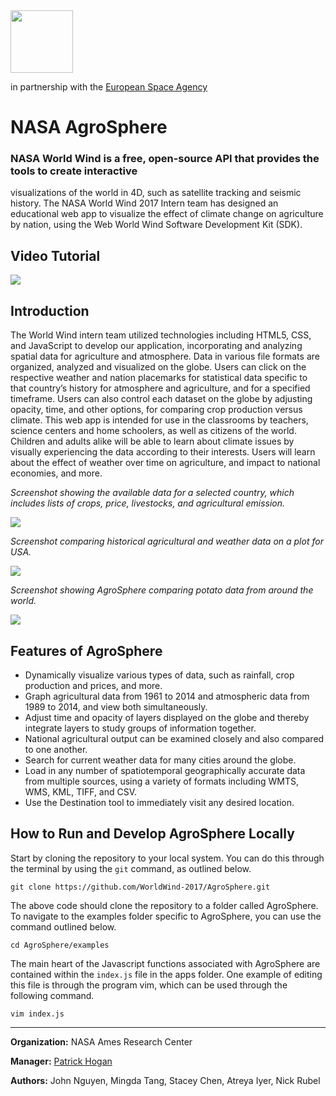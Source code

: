 <img src="https://worldwind.arc.nasa.gov/css/images/nasa-logo.svg" height="100"/>
<p>in partnership with the <a href="http://www.esa.int" target="_blank">European Space Agency</a></p>

# NASA AgroSphere

### NASA World Wind is a free, open-source API that provides the tools to create interactive
visualizations of the world in 4D, such as satellite tracking and seismic history. The NASA
World Wind 2017 Intern team has designed an educational web app to visualize the effect of
climate change on agriculture by nation, using the Web World Wind Software Development Kit (SDK).

## Video Tutorial

<a href="https://www.youtube.com/watch?v=WMYI1UcgFr4">
<img src="http://i.imgur.com/GTxfgk7.png" />
</a>

## Introduction

The World Wind intern team utilized technologies including HTML5, CSS, and JavaScript to develop
 our application, incorporating and analyzing spatial data for agriculture and atmosphere.
 Data in various file formats are organized, analyzed and visualized on the globe. Users can
 click on the respective weather and nation placemarks for statistical data specific to that
 country’s history for atmosphere and agriculture, and for a specified timeframe. Users can
 also control each dataset on the globe by adjusting opacity, time, and other options, for
 comparing crop production versus climate. This web app is intended for use in the classrooms by
  teachers, science centers and home schoolers, as well as citizens of the world. Children and
  adults alike will be able to learn about climate issues by visually experiencing the data
  according to their interests. Users will learn about the effect of weather over time on
  agriculture, and impact to national economies, and more.

_Screenshot showing the available data for a selected country, which includes lists of crops,
price, livestocks, and agricultural emission._

<img src="http://imgur.com/a/vQ3Oi.jpg" />

_Screenshot comparing historical agricultural and weather data on a plot for USA._

<img src="http://imgur.com/a/xvlbW.jpg" />

_Screenshot showing AgroSphere comparing potato data from around the world._

<img src="http://imgur.com/a/cQeq7.jpg">

## Features of AgroSphere

* Dynamically visualize various types of data, such as rainfall, crop production and prices, and more.
* Graph agricultural data from 1961 to 2014 and atmospheric data from 1989 to 2014, and view both simultaneously.
* Adjust time and opacity of layers displayed on the globe and thereby integrate layers to study groups of information together.
* National agricultural output can be examined closely and also compared to one another.
* Search for current weather data for many cities around the globe.
* Load in any number of spatiotemporal geographically accurate data from multiple sources, using a variety of formats including WMTS, WMS, KML, TIFF, and CSV.
* Use the Destination tool to immediately visit any desired location.


## How to Run and Develop AgroSphere Locally

Start by cloning the repository to your local system. You can do this through the terminal by using the ```git``` command, as outlined below.

```
git clone https://github.com/WorldWind-2017/AgroSphere.git
```

The above code should clone the repository to a folder called AgroSphere. To navigate to the examples folder specific to AgroSphere, you can use the command outlined below.

```
cd AgroSphere/examples
```

The main heart of the Javascript functions associated with AgroSphere are contained within the ```index.js``` file in the apps folder. One example of editing this file is through the program vim, which can be used through the following command.

```
vim index.js
```





***

**Organization:** NASA Ames Research Center

**Manager:** <a href="https://www.linkedin.com/in/phogan">Patrick Hogan</a>

**Authors:** John Nguyen, Mingda Tang, Stacey Chen, Atreya Iyer, Nick Rubel


